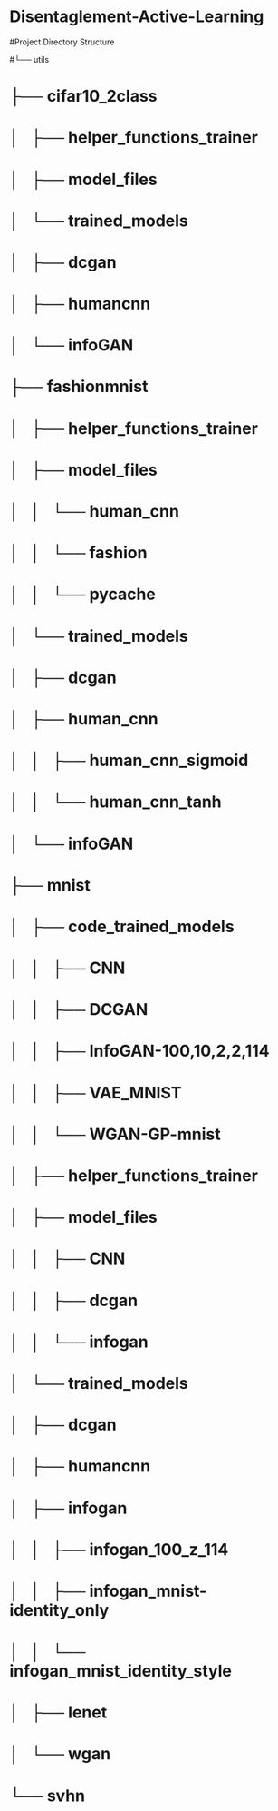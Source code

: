 # Disentaglement-Active-Learning

#Project Directory Structure

#└── utils
#    ├── cifar10_2class
#    │   ├── helper_functions_trainer
#    │   ├── model_files
#    │   └── trained_models
#    │       ├── dcgan
#    │       ├── humancnn
#    │       └── infoGAN
#    ├── fashionmnist
#    │   ├── helper_functions_trainer
#    │   ├── model_files
#    │   │   └── human_cnn
#    │   │       └── fashion
#    │   │           └── __pycache__
#    │   └── trained_models
#    │       ├── dcgan
#    │       ├── human_cnn
#    │       │   ├── human_cnn_sigmoid
#    │       │   └── human_cnn_tanh
#    │       └── infoGAN
#    ├── mnist
#    │   ├── code_trained_models
#    │   │   ├── CNN
#    │   │   ├── DCGAN
#    │   │   ├── InfoGAN-100,10,2,2,114
#    │   │   ├── VAE_MNIST
#    │   │   └── WGAN-GP-mnist
#    │   ├── helper_functions_trainer
#    │   ├── model_files
#    │   │   ├── CNN
#    │   │   ├── dcgan
#    │   │   └── infogan
#    │   └── trained_models
#    │       ├── dcgan
#    │       ├── humancnn
#    │       ├── infogan
#    │       │   ├── infogan_100_z_114
#    │       │   ├── infogan_mnist-identity_only
#    │       │   └── infogan_mnist_identity_style
#    │       ├── lenet
#    │       └── wgan
#    └── svhn


